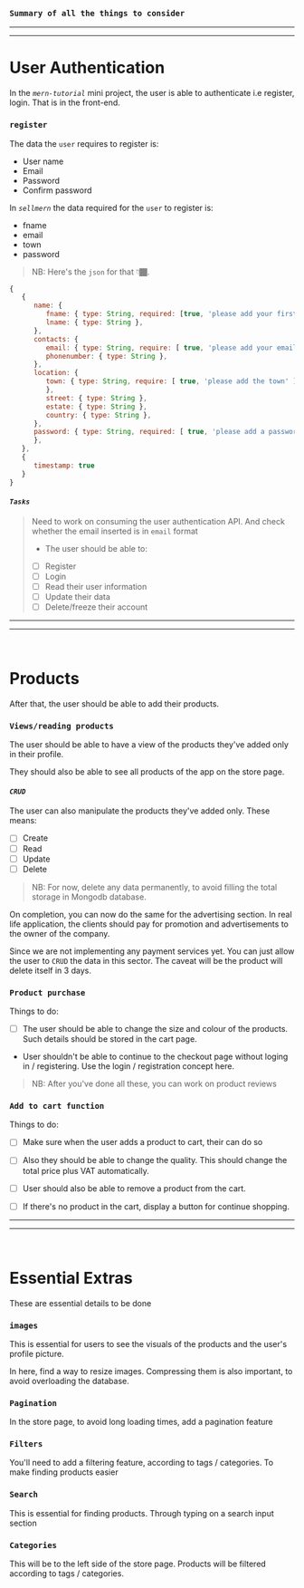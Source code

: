 ### `Summary of all the things to consider`
---
---

# User Authentication

In the _`mern-tutorial`_ mini project, the user is able to authenticate i.e register, login. That is in the front-end.

### `register` 
The data the `user` requires to register is:
- User name
- Email
- Password
- Confirm password

In _`sellmern`_ the data required for the `user` to register is:
- fname
- email
- town
- password
>NB: Here's the `json` for that 👇🏾.

```js
{
   {
      name: {
         fname: { type: String, required: [true, 'please add your first name'] },
         lname: { type: String },
      },
      contacts: {
         email: { type: String, require: [ true, 'please add your email address' ], unique: true },
         phonenumber: { type: String },
      },
      location: {
         town: { type: String, require: [ true, 'please add the town' ]
         },
         street: { type: String },
         estate: { type: String },
         country: { type: String },
      },
      password: { type: String, required: [ true, 'please add a password' ]
      },
   },
   {
      timestamp: true
   }
}
```
#### _`Tasks`_
>Need to work on consuming the user authentication API. And check whether the email inserted is in `email` format
> - The user should be able to:
> - [ ] Register
> - [ ] Login
> - [ ] Read their user information 
> - [ ] Update their data
> - [ ] Delete/freeze their account 

---
---

<br>

# Products

After that, the user should be able to add their products.

### `Views/reading products`

The user should be able to have a view of the products they've added only in their profile.

They should also be able to see all products of the app on the store page.

#### _`CRUD`_

The user can also manipulate the products they've added only. These means:
- [ ] Create
- [ ] Read
- [ ] Update
- [ ] Delete

>NB: For now, delete any data permanently, to avoid filling the total storage in Mongodb database.

On completion, you can now do the same for the advertising section. In real life application, the clients should pay for promotion and advertisements to the owner of the company. 

Since we are not implementing any payment services yet. You can just allow the user to `CRUD` the data in this sector. The  caveat will be the product will delete itself in 3 days.

### `Product purchase`

Things to do:

- [ ] The user should be able to change the size and colour of the products. Such details should be stored in the cart page.

- User shouldn't be able to continue to the checkout page without loging in / registering. Use the login / registration concept here.

> NB: After you've done all these, you can work on product reviews 

### `Add to cart function`

Things to do:

- [ ] Make sure when the user adds a product to cart, their can do so

- [ ] Also they should be able to change the quality. This should change the total price plus VAT automatically.

- [ ] User should also be able to remove a product from the cart.

- [ ] If there's no product in the cart, display a button for continue shopping.

---
---

<br>

# Essential Extras

These are essential details to be done

### `images`

This is essential for users to see the visuals of the products and the user's profile picture.

In here, find a way to resize images. Compressing them is also important, to avoid overloading the database.

### `Pagination`

In the store page, to avoid long loading times, add a pagination feature

### `Filters`

You'll need to add a filtering feature, according to tags / categories. To make finding products easier

### `Search`

This is essential for finding products. Through typing on a search input section

### `Categories`

This will be to the left side of the store page. Products will be filtered according to tags / categories.

